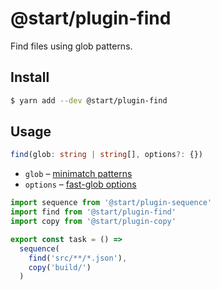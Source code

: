 # @start/plugin-find

Find files using glob patterns.

## Install

```sh
$ yarn add --dev @start/plugin-find
```

## Usage

```ts
find(glob: string | string[], options?: {})
```

* `glob` – [minimatch patterns](https://github.com/isaacs/minimatch#usage)
* `options` – [fast-glob options](https://github.com/mrmlnc/fast-glob#options-1)

```js
import sequence from '@start/plugin-sequence'
import find from '@start/plugin-find'
import copy from '@start/plugin-copy'

export const task = () =>
  sequence(
    find('src/**/*.json'),
    copy('build/')
  )
```
